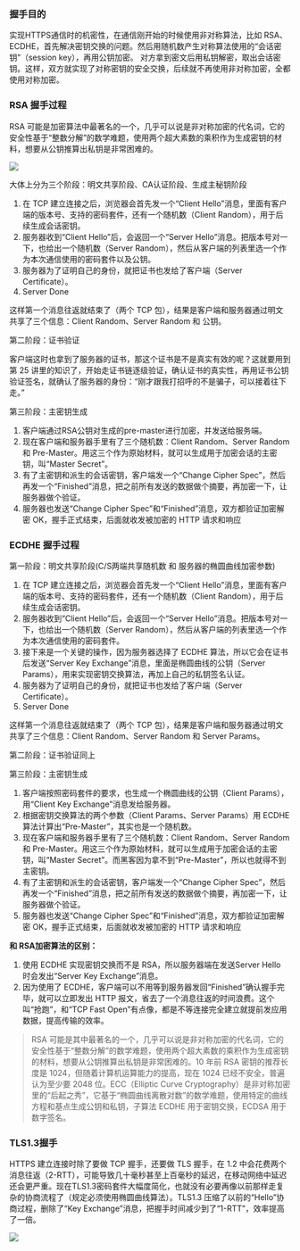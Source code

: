 ### 握手目的

实现HTTPS通信时的机密性，在通信刚开始的时候使用非对称算法，比如 RSA、ECDHE，首先解决密钥交换的问题。然后用随机数产生对称算法使用的“会话密钥”（session key），再用公钥加密。
对方拿到密文后用私钥解密，取出会话密钥。这样，双方就实现了对称密钥的安全交换，后续就不再使用非对称加密，全都使用对称加密。

### RSA 握手过程

RSA 可能是加密算法中最著名的一个，几乎可以说是非对称加密的代名词，它的安全性基于“整数分解”的数学难题，使用两个超大素数的乘积作为生成密钥的材料，想要从公钥推算出私钥是非常困难的。

![](../../img/网络/HTTP/RSA加密算法.png)

大体上分为三个阶段：明文共享阶段、CA认证阶段、生成主秘钥阶段

1. 在 TCP 建立连接之后，浏览器会首先发一个“Client Hello”消息，里面有客户端的版本号、支持的密码套件，还有一个随机数（Client Random），用于后续生成会话密钥。
2. 服务器收到“Client Hello”后，会返回一个“Server Hello”消息。把版本号对一下，也给出一个随机数（Server Random），然后从客户端的列表里选一个作为本次通信使用的密码套件以及公钥。
3. 服务器为了证明自己的身份，就把证书也发给了客户端（Server Certificate）。
4. Server Done

这样第一个消息往返就结束了（两个 TCP 包），结果是客户端和服务器通过明文共享了三个信息：Client Random、Server Random 和 公钥。

第二阶段：证书验证

客户端这时也拿到了服务器的证书，那这个证书是不是真实有效的呢？这就要用到第 25 讲里的知识了，开始走证书链逐级验证，确认证书的真实性，再用证书公钥验证签名，就确认了服务器的身份：“刚才跟我打招呼的不是骗子，可以接着往下走。”

第三阶段：主密钥生成

1. 客户端通过RSA公钥对生成的pre-master进行加密，并发送给服务端。
2. 现在客户端和服务器手里有了三个随机数：Client Random、Server Random 和 Pre-Master。用这三个作为原始材料，就可以生成用于加密会话的主密钥，叫“Master Secret”。
3. 有了主密钥和派生的会话密钥，客户端发一个“Change Cipher Spec”，然后再发一个“Finished”消息，把之前所有发送的数据做个摘要，再加密一下，让服务器做个验证。
4. 服务器也发送“Change Cipher Spec”和“Finished”消息，双方都验证加密解密 OK，握手正式结束，后面就收发被加密的 HTTP 请求和响应

### ECDHE 握手过程

第一阶段：明文共享阶段(C/S两端共享随机数 和 服务器的椭圆曲线加密参数)

1. 在 TCP 建立连接之后，浏览器会首先发一个“Client Hello”消息，里面有客户端的版本号、支持的密码套件，还有一个随机数（Client Random），用于后续生成会话密钥。
2. 服务器收到“Client Hello”后，会返回一个“Server Hello”消息。把版本号对一下，也给出一个随机数（Server Random），然后从客户端的列表里选一个作为本次通信使用的密码套件。
3. 接下来是一个关键的操作，因为服务器选择了 ECDHE 算法，所以它会在证书后发送“Server Key Exchange”消息，里面是椭圆曲线的公钥（Server Params），用来实现密钥交换算法，再加上自己的私钥签名认证。
4. 服务器为了证明自己的身份，就把证书也发给了客户端（Server Certificate）。
5. Server Done

这样第一个消息往返就结束了（两个 TCP 包），结果是客户端和服务器通过明文共享了三个信息：Client Random、Server Random 和 Server Params。

第二阶段：证书验证同上

第三阶段：主密钥生成

1. 客户端按照密码套件的要求，也生成一个椭圆曲线的公钥（Client Params），用“Client Key Exchange”消息发给服务器。 
2. 根据密钥交换算法的两个参数（Client Params、Server Params）用 ECDHE 算法计算出“Pre-Master”，其实也是一个随机数。
3. 现在客户端和服务器手里有了三个随机数：Client Random、Server Random 和 Pre-Master。用这三个作为原始材料，就可以生成用于加密会话的主密钥，叫“Master Secret”。而黑客因为拿不到“Pre-Master”，所以也就得不到主密钥。 
4. 有了主密钥和派生的会话密钥，客户端发一个“Change Cipher Spec”，然后再发一个“Finished”消息，把之前所有发送的数据做个摘要，再加密一下，让服务器做个验证。
5. 服务器也发送“Change Cipher Spec”和“Finished”消息，双方都验证加密解密 OK，握手正式结束，后面就收发被加密的 HTTP 请求和响应

**和 RSA加密算法的区别：**

1. 使用 ECDHE 实现密钥交换而不是 RSA，所以服务器端在发送Server Hello 时会发出“Server Key Exchange”消息。
2. 因为使用了 ECDHE，客户端可以不用等到服务器发回“Finished”确认握手完毕，就可以立即发出 HTTP 报文，省去了一个消息往返的时间浪费。这个叫“抢跑”，和“TCP Fast Open”有点像，都是不等连接完全建立就提前发应用数据，提高传输的效率。

> RSA 可能是其中最著名的一个，几乎可以说是非对称加密的代名词，它的安全性基于“整数分解”的数学难题，使用两个超大素数的乘积作为生成密钥的材料，想要从公钥推算出私钥是非常困难的。10 年前 RSA 密钥的推荐长度是 1024，但随着计算机运算能力的提高，现在 1024 已经不安全，普遍认为至少要 2048 位。ECC（Elliptic Curve Cryptography）是非对称加密里的“后起之秀”，它基于“椭圆曲线离散对数”的数学难题，使用特定的曲线方程和基点生成公钥和私钥，子算法 ECDHE 用于密钥交换，ECDSA 用于数字签名。

### TLS1.3握手

HTTPS 建立连接时除了要做 TCP 握手，还要做 TLS 握手，在 1.2 中会花费两个消息往返（2-RTT），可能导致几十毫秒甚至上百毫秒的延迟，在移动网络中延迟还会更严重。现在TLS1.3密码套件大幅度简化，也就没有必要再像以前那样走复杂的协商流程了（规定必须使用椭圆曲线算法）。TLS1.3 压缩了以前的“Hello”协商过程，删除了“Key Exchange”消息，把握手时间减少到了“1-RTT”，效率提高了一倍。

![](../../img/网络/HTTP/TLS1.3加密算法.png)